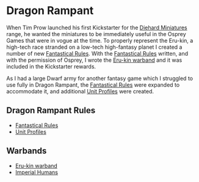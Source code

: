 # Dragon Rampant
When Tim Prow launched his first Kickstarter for the [Diehard Miniatures](https://diehardminiatures.com/) range, he wanted the miniatures to be immediately useful in the Osprey Games that were in vogue at the time.  To properly represent the Eru-kin, a high-tech race stranded on a low-tech high-fantasy planet I created a number of new [Fantastical Rules](Fantastical%20Rules.mkd).  With the [Fantastical Rules](Fantastical%20Rules.mkd) written, and with the permission of Osprey, I wrote the [Eru-kin warband](Erukin%20Warband.mkd) and it was included in the Kickstarter rewards.  

As I had a large Dwarf army for another fantasy game which I struggled to use fully in Dragon Rampant, the [Fantastical Rules](Fantastical%20Rules.mkd) were expanded to accommodate it, and additional [Unit Profiles](New%20Unit%20Profiles.mkd) were created.

## Dragon Rampant Rules
* [Fantastical Rules](Fantastical%20Rules.mkd)
* [Unit Profiles](New%20Unit%20Profiles.mkd)

## Warbands
* [Eru-kin warband](Erukin%20Warband.mkd)
* [Imperial Humans](Imperial%20Human%20Warband.mkd)
